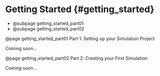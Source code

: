 Getting Started {#getting_started}
===============

- @subpage getting_started_part01
- @subpage getting_started_part02

@page getting_started_part01 Part 1: Setting up your Simulation Project

Coming soon...

@page getting_started_part02 Part 2: Creating your First Simulation

Coming soon...
